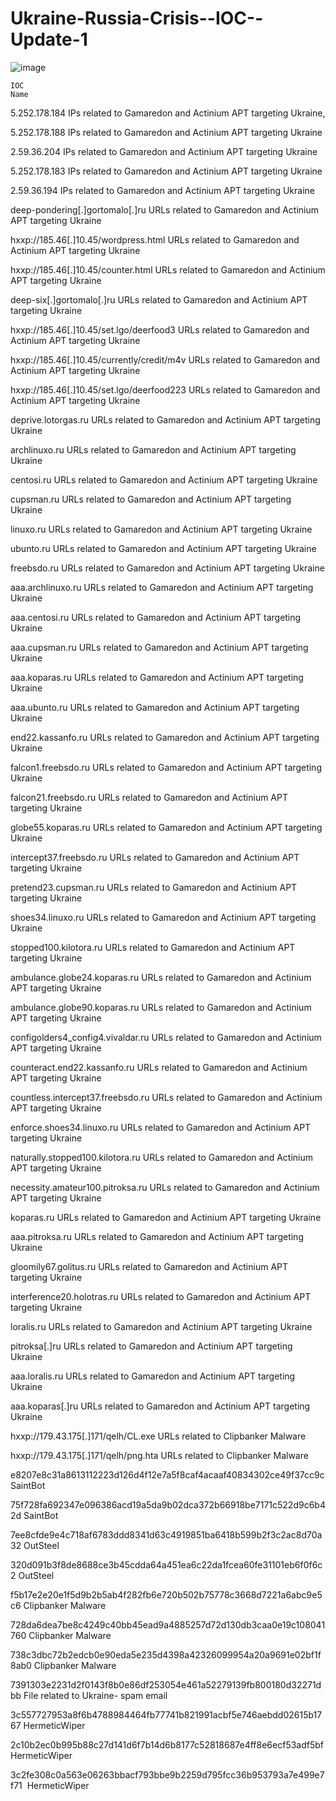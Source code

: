 # Ukraine-Russia-Crisis--IOC--Update-1



![image](https://user-images.githubusercontent.com/96286343/157257232-05505f46-4872-47d9-b16f-aca3f35c655b.png)




    IOC                                                             	Name
5.252.178.184	IPs related to Gamaredon and Actinium APT targeting Ukraine,

5.252.178.188	IPs related to Gamaredon and Actinium APT targeting Ukraine

2.59.36.204	IPs related to Gamaredon and Actinium APT targeting Ukraine

5.252.178.183	IPs related to Gamaredon and Actinium APT targeting Ukraine

2.59.36.194	IPs related to Gamaredon and Actinium APT targeting Ukraine

deep-pondering[.]gortomalo[.]ru	URLs related to Gamaredon and Actinium APT targeting Ukraine

hxxp://185.46[.]10.45/wordpress.html	URLs related to Gamaredon and Actinium APT targeting Ukraine

hxxp://185.46[.]10.45/counter.html	URLs related to Gamaredon and Actinium APT targeting Ukraine

deep-six[.]gortomalo[.]ru	URLs related to Gamaredon and Actinium APT targeting Ukraine

hxxp://185.46[.]10.45/set.lgo/deerfood3	URLs related to Gamaredon and Actinium APT targeting Ukraine

hxxp://185.46[.]10.45/currently/credit/m4v	URLs related to Gamaredon and Actinium APT targeting Ukraine

hxxp://185.46[.]10.45/set.lgo/deerfood223	URLs related to Gamaredon and Actinium APT targeting Ukraine

deprive.lotorgas.ru	URLs related to Gamaredon and Actinium APT targeting Ukraine

archlinuxo.ru	URLs related to Gamaredon and Actinium APT targeting Ukraine

centosi.ru	URLs related to Gamaredon and Actinium APT targeting Ukraine

cupsman.ru	URLs related to Gamaredon and Actinium APT targeting Ukraine

linuxo.ru	URLs related to Gamaredon and Actinium APT targeting Ukraine

ubunto.ru	URLs related to Gamaredon and Actinium APT targeting Ukraine

freebsdo.ru	URLs related to Gamaredon and Actinium APT targeting Ukraine

aaa.archlinuxo.ru	URLs related to Gamaredon and Actinium APT targeting Ukraine

aaa.centosi.ru	URLs related to Gamaredon and Actinium APT targeting Ukraine

aaa.cupsman.ru	URLs related to Gamaredon and Actinium APT targeting Ukraine

aaa.koparas.ru	URLs related to Gamaredon and Actinium APT targeting Ukraine

aaa.ubunto.ru	URLs related to Gamaredon and Actinium APT targeting Ukraine

end22.kassanfo.ru	URLs related to Gamaredon and Actinium APT targeting Ukraine

falcon1.freebsdo.ru	URLs related to Gamaredon and Actinium APT targeting Ukraine

falcon21.freebsdo.ru	URLs related to Gamaredon and Actinium APT targeting Ukraine

globe55.koparas.ru	URLs related to Gamaredon and Actinium APT targeting Ukraine

intercept37.freebsdo.ru	URLs related to Gamaredon and Actinium APT targeting Ukraine

pretend23.cupsman.ru	URLs related to Gamaredon and Actinium APT targeting Ukraine

shoes34.linuxo.ru	URLs related to Gamaredon and Actinium APT targeting Ukraine

stopped100.kilotora.ru	URLs related to Gamaredon and Actinium APT targeting Ukraine

ambulance.globe24.koparas.ru	URLs related to Gamaredon and Actinium APT targeting Ukraine

ambulance.globe90.koparas.ru	URLs related to Gamaredon and Actinium APT targeting Ukraine

configolders4_config4.vivaldar.ru	URLs related to Gamaredon and Actinium APT targeting Ukraine

counteract.end22.kassanfo.ru	URLs related to Gamaredon and Actinium APT targeting Ukraine

countless.intercept37.freebsdo.ru	URLs related to Gamaredon and Actinium APT targeting Ukraine

enforce.shoes34.linuxo.ru	URLs related to Gamaredon and Actinium APT targeting Ukraine

naturally.stopped100.kilotora.ru	URLs related to Gamaredon and Actinium APT targeting Ukraine

necessity.amateur100.pitroksa.ru	URLs related to Gamaredon and Actinium APT targeting Ukraine

koparas.ru	URLs related to Gamaredon and Actinium APT targeting Ukraine

aaa.pitroksa.ru	URLs related to Gamaredon and Actinium APT targeting Ukraine

gloomily67.golitus.ru	URLs related to Gamaredon and Actinium APT targeting Ukraine

interference20.holotras.ru	URLs related to Gamaredon and Actinium APT targeting Ukraine

loralis.ru 	URLs related to Gamaredon and Actinium APT targeting Ukraine

pitroksa[.]ru	URLs related to Gamaredon and Actinium APT targeting Ukraine

aaa.loralis.ru	URLs related to Gamaredon and Actinium APT targeting Ukraine

aaa.koparas[.]ru	URLs related to Gamaredon and Actinium APT targeting Ukraine

hxxp://179.43.175[.]171/qelh/CL.exe	URLs related to Clipbanker Malware

hxxp://179.43.175[.]171/qelh/png.hta	URLs related to Clipbanker Malware

e8207e8c31a8613112223d126d4f12e7a5f8caf4acaaf40834302ce49f37cc9c	SaintBot

75f728fa692347e096386acd19a5da9b02dca372b66918be7171c522d9c6b42d	SaintBot

7ee8cfde9e4c718af6783ddd8341d63c4919851ba6418b599b2f3c2ac8d70a32	OutSteel

320d091b3f8de8688ce3b45cdda64a451ea6c22da1fcea60fe31101eb6f0f6c2	OutSteel

f5b17e2e20e1f5d9b2b5ab4f282fb6e720b502b75778c3668d7221a6abc9e5c6	Clipbanker Malware

728da6dea7be8c4249c40bb45ead9a4885257d72d130db3caa0e19c108041760	Clipbanker Malware

738c3dbc72b2edcb0e90eda5e235d4398a42326099954a20a9691e02bf1f8ab0	Clipbanker Malware

7391303e2231d2f0143f8b0e86df253054e461a52279139fb800180d32271dbb	File related to Ukraine- spam email

3c557727953a8f6b4788984464fb77741b821991acbf5e746aebdd02615b1767	HermeticWiper

2c10b2ec0b995b88c27d141d6f7b14d6b8177c52818687e4ff8e6ecf53adf5bf	HermeticWiper

3c2fe308c0a563e06263bbacf793bbe9b2259d795fcc36b953793a7e499e7f71 	HermeticWiper


